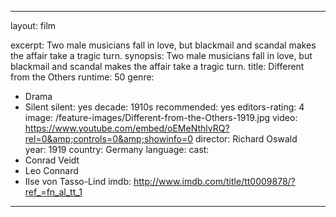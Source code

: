---

layout: film

excerpt: Two male musicians fall in love, but blackmail and scandal makes the affair take a tragic turn.
synopsis: Two male musicians fall in love, but blackmail and scandal makes the affair take a tragic turn.
title: Different from the Others
runtime: 50
genre:
- Drama 
- Silent
silent: yes
decade: 1910s
recommended: yes
editors-rating: 4
image:  /feature-images/Different-from-the-Others-1919.jpg
video: https://www.youtube.com/embed/oEMeNthlvRQ?rel=0&amp;controls=0&amp;showinfo=0
director: Richard Oswald  
year: 1919
country: Germany 
language: 
cast:
- Conrad Veidt
- Leo Connard
- Ilse von Tasso-Lind
imdb: http://www.imdb.com/title/tt0009878/?ref_=fn_al_tt_1

--- 
